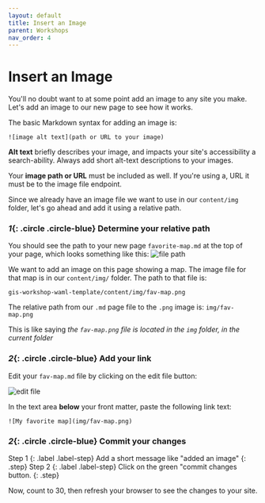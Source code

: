 ```yaml
---
layout: default
title: Insert an Image
parent: Workshops
nav_order: 4
---
```

# Insert an Image

You'll no doubt want to at some point add an image to any site you make. Let's add an image to our new page to see how it works.

The basic Markdown syntax for adding an image is:

`![image alt text](path or URL to your image)`

**Alt text** briefly describes your image, and impacts your site's accessibility a search-ability. Always add short alt-text descriptions to your images.

Your **image path or URL** must be included as well. If you're using a, URL it must be to the image file endpoint.

Since we already have an image file we want to use in our `content/img` folder, let's go ahead and add it using a relative path.

### *1*{: .circle .circle-blue} Determine your relative path
You should see the path to your new page `favorite-map.md` at the top of your page, which looks something like this:
![file path](../img/file-path.png)

We want to add an image on this page showing a map. The image file for that map is in our `content/img/` folder. The path to that file is:     

`gis-workshop-waml-template/content/img/fav-map.png`    

The relative path from our `.md` page file to the `.png` image is:
`img/fav-map.png`

This is like saying *the `fav-map.png` file is located in the `img` folder, in the current folder*

### *2*{: .circle .circle-blue} Add your link
Edit your `fav-map.md` file by clicking on the edit file button:

![edit file](../img/edit-file.png)

In the text area **below** your front matter, paste the following link text:

`![My favorite map](img/fav-map.png)`

### *2*{: .circle .circle-blue} Commit your changes
Step 1
{: .label .label-step}
Add a short message like "added an image"
{: .step}
Step 2
{: .label .label-step}
Click on the green "commit changes button.
{: .step}

Now, count to 30, then refresh your browser to see the changes to your site.

